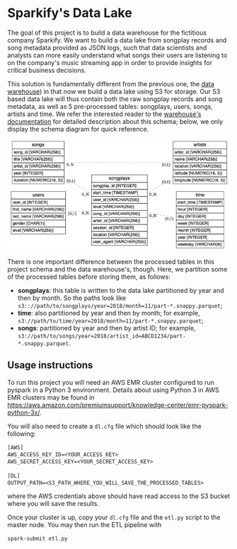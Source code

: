 # Sparkify's Data Lake

The goal of this project is to build a data warehouse for the fictitious company Sparkify. We
want to build a data lake from songplay records and song metadata provided as JSON logs, such
that data scientists and analysts can more easily understand what songs their users are
listening to on the company's music streaming app in order to provide insights for critical
business decisions.

This solution is fundamentally different from the previous one, the
[data warehouse](../2_data-warehouse)) in that now we build a data lake using S3 for storage.
Our S3 based data lake will thus contain both the raw songplay records and song metadata, as
well as 5 pre-processed tables: songplays, users, songs, artists and time. We refer the
interested reader to the [warehouse's documentation](../2_data-warehouse/README.md) for
detailed description about this schema; below, we only display the schema diagram for quick
reference.

![image info](../2_data-warehouse/images/star_schema.png)

There is one important difference between the processed tables in this project schema and the
data warehouse's, though. Here, we partition some of the processed tables before storing
them, as follows:

- **songplays**: this table is written to the data lake partitioned by year and then by
month. So the paths look like
`s3:://path/to/songplays/year=2018/month=11/part-*.snappy.parquet`;
- **time**: also partitioned by year and then by month; for example,
`s3://path/to/time/year=2018/month=11/part-*.snappy.parquet`; 
-  **songs**: partitioned by year and then by artist ID; for example,
`s3://path/to/songs/year=2018/artist_id=ABCD1234/part-*.snappy.parquet`.

## Usage instructions

To run this project you will need an AWS EMR cluster configured to run pyspark in a Python 3
environment. Details about using Python 3 in AWS EMR clusters may be found in
https://aws.amazon.com/premiumsupport/knowledge-center/emr-pyspark-python-3x/.

You will also need to create a `dl.cfg` file which should look like the following:
```buildoutcfg
[AWS]
AWS_ACCESS_KEY_ID=<YOUR_ACCESS_KEY>
AWS_SECRET_ACCESS_KEY=<YOUR_SECRET_ACCESS_KEY>

[DL]
OUTPUT_PATH=<S3_PATH_WHERE_YOU_WILL_SAVE_THE_PROCESSED_TABLES>
```
where the AWS credentials above should have read access to the S3 bucket where you will save
the results.

Once your cluster is up, copy your `dl.cfg` file and the `etl.py` script to the master
node. You may then run the ETL pipeline with
```bash
spark-submit etl.py
```

